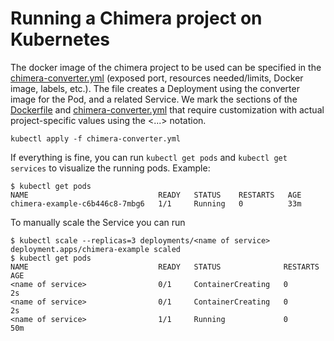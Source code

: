 # Running a Chimera project on Kubernetes

The docker image of the chimera project to be used can be specified in the [chimera-converter.yml](./chimera-converter.yml) (exposed port, resources needed/limits, Docker image, labels, etc.). The file creates a Deployment using the converter image for the Pod, and a related Service. We mark the sections of the [Dockerfile](./Dockerfile) and [chimera-converter.yml](./chimera-converter.yml) that require customization with actual project-specific values using the <...> notation.
```
kubectl apply -f chimera-converter.yml
```
If everything is fine, you can run `kubectl get pods` and `kubectl get services` to visualize the running pods. Example:
```
$ kubectl get pods
NAME                             READY   STATUS    RESTARTS   AGE
chimera-example-c6b446c8-7mbg6   1/1     Running   0          33m
```
To manually scale the Service you can run
```
$ kubectl scale --replicas=3 deployments/<name of service>
deployment.apps/chimera-example scaled
$ kubectl get pods
NAME                             READY   STATUS              RESTARTS   AGE
<name of service>                0/1     ContainerCreating   0          2s
<name of service>                0/1     ContainerCreating   0          2s
<name of service>                1/1     Running             0          50m
```
